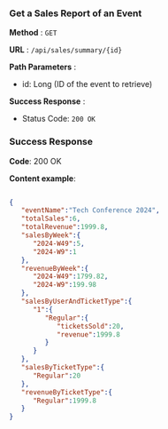 ### Get a Sales Report of an Event

**Method** : `GET`

**URL** : `/api/sales/summary/{id}`

**Path Parameters** : 
- id: Long (ID of the event to retrieve)

**Success Response** :

- Status Code: `200 OK`

### Success Response
**Code**: 200 OK

**Content example**:
```json

{
   "eventName":"Tech Conference 2024",
   "totalSales":6,
   "totalRevenue":1999.8,
   "salesByWeek":{
      "2024-W49":5,
      "2024-W9":1
   },
   "revenueByWeek":{
      "2024-W49":1799.82,
      "2024-W9":199.98
   },
   "salesByUserAndTicketType":{
      "1":{
         "Regular":{
            "ticketsSold":20,
            "revenue":1999.8
         }
      }
   },
   "salesByTicketType":{
      "Regular":20
   },
   "revenueByTicketType":{
      "Regular":1999.8
   }
}
```